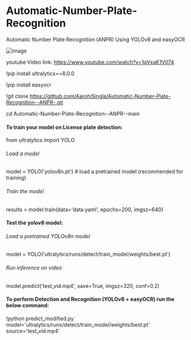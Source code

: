 # Automatic-Number-Plate-Recognition
Automatic Number Plate Recognition (ANPR) Using YOLOv8 and easyOCR

![image](https://github.com/AarohiSingla/Automatic-Number-Plate-Recognition--ANPR-/assets/60029146/f9e79b40-b887-4804-85c3-380dbda7a2a7)

youtube Video link: https://www.youtube.com/watch?v=1qVxaK1V074



!pip install ultralytics==8.0.0

!pip install easyocr

!git clone https://github.com/AarohiSingla/Automatic-Number-Plate-Recognition--ANPR-.git

cd Automatic-Number-Plate-Recognition--ANPR--main


#### To train your model on License plate detection:

from ultralytics import YOLO

###### Load a model
model = YOLO('yolov8n.pt')  # load a pretrained model (recommended for training)

###### Train the model
results = model.train(data='data.yaml', epochs=200, imgsz=640) 


#### Test the yolov8 model:

###### Load a pretrained YOLOv8n model
model = YOLO('ultralytics/runs/detect/train_model/weights/best.pt')

###### Run inference on video
model.predict('test_vid.mp4', save=True, imgsz=320, conf=0.2)



#### To perform Detection and Recognition (YOLOv8 + easyOCR) run the below command: 

!python predict_modified.py model='ultralytics/runs/detect/train_model/weights/best.pt' source='test_vid.mp4' 
